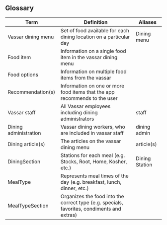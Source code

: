 ## Glossary 

| Term                  | Definition                                                                                 | Aliases        |
|-----------------------|--------------------------------------------------------------------------------------------|----------------|
| Vassar dining menu    | Set of food available for each dining location on a particular day                         | Dining menu    |
| Food item             | Information on a single food item in the vassar dining menu                                |                |
| Food options          | Information on multiple food items from the vassar                                         |                |
| Recommendation(s)     | Information on one or more food items that the app recommends to the user                  |                |
| Vassar staff          | All Vassar employees including dining administrators                                       | staff          |
| Dining administration | Vassar dining workers, who are included in vassar staff                                    | dining admin   |
| Dining article(s)     | The articles on the vassar dining menu                                                     | article(s)     |
| DiningSection         | Stations for each meal (e.g. Stocks, Root, Home, Kosher, etc.)                             | Dining Station |
| MealType              | Represents meal times of the day (e.g. breakfast, lunch, dinner, etc.)                     |                |
| MealTypeSection       | Organizes the food into the correct type (e.g. specials, favorites, condiments and extras) |                |

